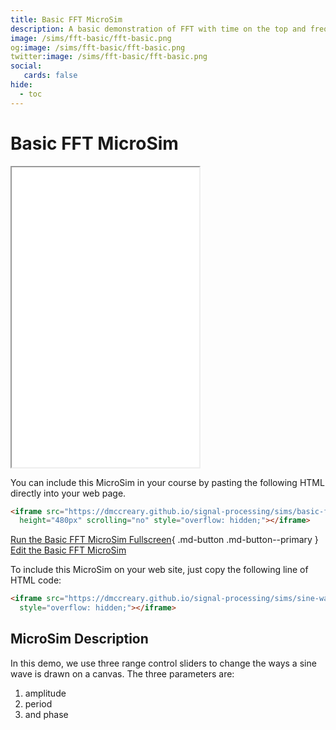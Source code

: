 ```yaml
---
title: Basic FFT MicroSim
description: A basic demonstration of FFT with time on the top and frequency on the bottom of the MicroSim
image: /sims/fft-basic/fft-basic.png
og:image: /sims/fft-basic/fft-basic.png
twitter:image: /sims/fft-basic/fft-basic.png
social:
   cards: false
hide:
  - toc
---
```

# Basic FFT MicroSim

<iframe src="./main.html" height="480px" scrolling="no"
  style="overflow: hidden;"></iframe>

You can include this MicroSim in your course by pasting the following HTML directly into your web page.

```html
<iframe src="https://dmccreary.github.io/signal-processing/sims/basic-fft/main.html" 
  height="480px" scrolling="no" style="overflow: hidden;"></iframe>
```

[Run the Basic FFT MicroSim Fullscreen](./main.html){ .md-button .md-button--primary }
[Edit the Basic FFT MicroSim](https://editor.p5js.org/dmccreary/sketches/oDP6EoAQ6)

To include this MicroSim on your web site, just copy the following line of HTML code:

```html
<iframe src="https://dmccreary.github.io/signal-processing/sims/sine-wave/main.html" height="480px" scrolling="no"
  style="overflow: hidden;"></iframe>
```
## MicroSim Description

In this demo, we use three range control sliders to change 
the ways a sine wave is drawn on a canvas.
The three parameters are:

1. amplitude
2. period
3. and phase
